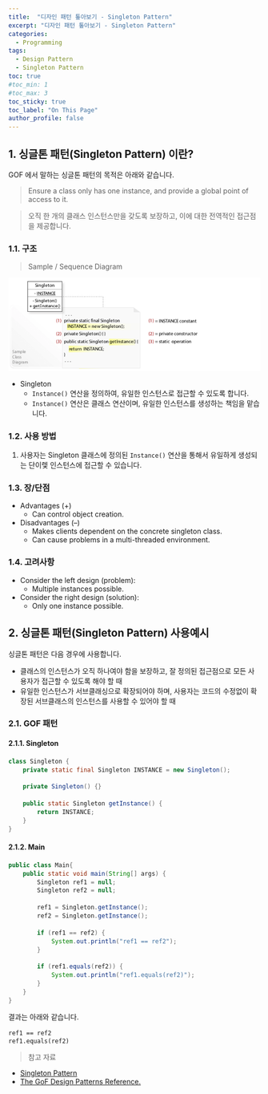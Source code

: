 ```yaml
---
title:  "디자인 패턴 톺아보기 - Singleton Pattern"
excerpt: "디자인 패턴 톺아보기 - Singleton Pattern"
categories:
  - Programming
tags:
  - Design Pattern
  - Singleton Pattern
toc: true
#toc_min: 1
#toc_max: 3
toc_sticky: true
toc_label: "On This Page"
author_profile: false
---
```


## 1. 싱글톤 패턴(Singleton Pattern) 이란?

GOF 에서 말하는 싱글톤 패턴의 목적은 아래와 같습니다.

> Ensure a class only has one instance, and provide a global point of access to it.

> 오직 한 개의 클래스 인스턴스만을 갖도록 보장하고, 이에 대한 전역적인 접근점을 제공합니다.

### 1.1. 구조

> Sample / Sequence Diagram

![image](/assets/images/design_pattern/singleton_pattern.png)

* Singleton
    * `Instance()` 연산을 정의하여, 유일한 인스턴스로 접근할 수 있도록 합니다.
    * `Instance()` 연산은 클래스 연산이며, 유일한 인스턴스를 생성하는 책임을 맡습니다.

### 1.2. 사용 방법

1. 사용자는 Singleton 클래스에 정의된 `Instance()` 연산을 통해서 유일하게 생성되는 단이렟 인스턴스에 접근할 수 있습니다.

### 1.3. 장/단점

* Advantages (+)
    * Can control object creation.
* Disadvantages (–)
    * Makes clients dependent on the concrete singleton class.
    * Can cause problems in a multi-threaded environment.

### 1.4. 고려사항

* Consider the left design (problem):
    * Multiple instances possible.
* Consider the right design (solution):
    * Only one instance possible.
    
## 2. 싱글톤 패턴(Singleton Pattern) 사용예시

싱글톤 패턴은 다음 경우에 사용합니다.

* 클래스의 인스턴스가 오직 하나여야 함을 보장하고, 잘 정의된 접근점으로 모든 사용자가 접근할 수 있도록 해야 할 때
* 유일한 인스턴스가 서브클래싱으로 확장되어야 하며, 사용자는 코드의 수정없이 확장된 서브클래스의 인스턴스를 사용할 수 있어야 할 때

### 2.1. GOF 패턴

#### 2.1.1. Singleton

```java
class Singleton {
	private static final Singleton INSTANCE = new Singleton();
	
	private Singleton() {}
	
	public static Singleton getInstance() {
		return INSTANCE;
	}
}
```

#### 2.1.2. Main

```java
public class Main{
	public static void main(String[] args) { 
		Singleton ref1 = null;
		Singleton ref2 = null;
		
		ref1 = Singleton.getInstance();
		ref2 = Singleton.getInstance();
		
		if (ref1 == ref2) {
			System.out.println("ref1 == ref2");
		}
		
		if (ref1.equals(ref2)) {
			System.out.println("ref1.equals(ref2)");
		}
	}
}
```

결과는 아래와 같습니다.

```
ref1 == ref2
ref1.equals(ref2)
```

> 참고 자료

* [Singleton Pattern](https://en.wikipedia.org/wiki/Singleton_pattern)
* [The GoF Design Patterns Reference.](http://w3sdesign.com/index0100.php)


